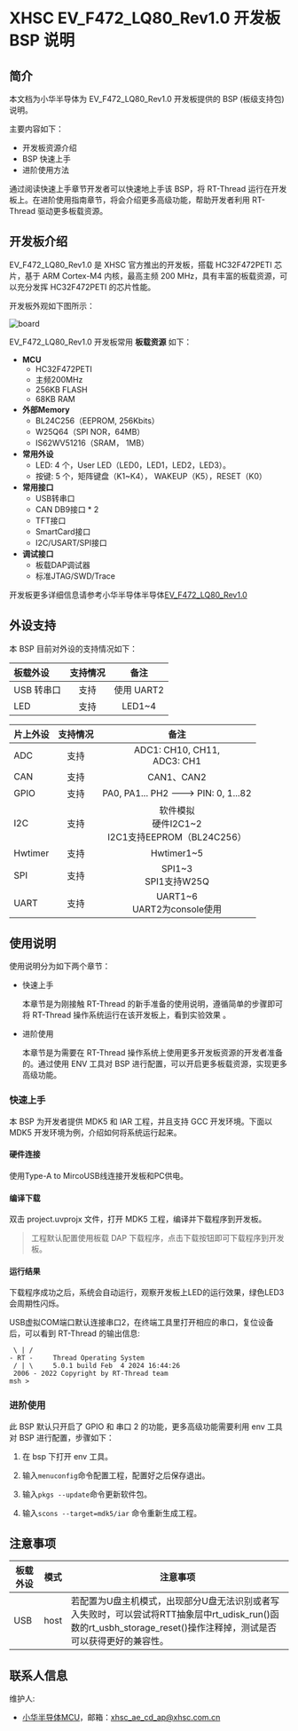 # XHSC EV_F472_LQ80_Rev1.0 开发板 BSP 说明

## 简介

本文档为小华半导体为 EV_F472_LQ80_Rev1.0 开发板提供的 BSP (板级支持包) 说明。

主要内容如下：

- 开发板资源介绍
- BSP 快速上手
- 进阶使用方法

通过阅读快速上手章节开发者可以快速地上手该 BSP，将 RT-Thread 运行在开发板上。在进阶使用指南章节，将会介绍更多高级功能，帮助开发者利用 RT-Thread 驱动更多板载资源。

## 开发板介绍

EV_F472_LQ80_Rev1.0 是 XHSC 官方推出的开发板，搭载 HC32F472PETI 芯片，基于 ARM Cortex-M4 内核，最高主频 200 MHz，具有丰富的板载资源，可以充分发挥 HC32F472PETI 的芯片性能。

开发板外观如下图所示：

 ![board](figures/board.png)

EV_F472_LQ80_Rev1.0 开发板常用 **板载资源** 如下：

- **MCU**
  - HC32F472PETI
  - 主频200MHz
  - 256KB FLASH
  - 68KB RAM
- **外部Memory**
  - BL24C256（EEPROM, 256Kbits）
  - W25Q64（SPI NOR，64MB）
  - IS62WV51216（SRAM， 1MB）
- **常用外设**
  - LED: 4 个，User LED（LED0，LED1，LED2，LED3）。
  - 按键: 5 个，矩阵键盘（K1~K4）， WAKEUP（K5），RESET（K0）
- **常用接口**
  - USB转串口
  - CAN DB9接口 * 2
  - TFT接口
  - SmartCard接口
  - I2C/USART/SPI接口
- **调试接口**
  - 板载DAP调试器
  - 标准JTAG/SWD/Trace

开发板更多详细信息请参考小华半导体半导体[EV_F472_LQ80_Rev1.0](https://www.xhsc.com.cn)

## 外设支持

本 BSP 目前对外设的支持情况如下：

| **板载外设** | **支持情况** | **备注**   |
|:-------- |:--------:|:--------:|
| USB 转串口  | 支持       | 使用 UART2 |
| LED      | 支持       | LED1~4   |

| **片上外设** | **支持情况** | **备注**                                     |
|:-------- |:--------:|:------------------------------------------:|
| ADC      | 支持       | ADC1: CH10, CH11, <br>ADC3: CH1            |
| CAN      | 支持       | CAN1、CAN2                                  |
| GPIO     | 支持       | PA0, PA1... PH2 ---> PIN: 0, 1...82        |
| I2C      | 支持       | 软件模拟<br>硬件I2C1~2<br>I2C1支持EEPROM（BL24C256） |
| Hwtimer  | 支持       | Hwtimer1~5                                 |
| SPI      | 支持       | SPI1~3<br>SPI1支持W25Q                       |
| UART     | 支持       | UART1~6<br>UART2为console使用                 |

## 使用说明

使用说明分为如下两个章节：

- 快速上手
  
    本章节是为刚接触 RT-Thread 的新手准备的使用说明，遵循简单的步骤即可将 RT-Thread 操作系统运行在该开发板上，看到实验效果 。

- 进阶使用
  
    本章节是为需要在 RT-Thread 操作系统上使用更多开发板资源的开发者准备的。通过使用 ENV 工具对 BSP 进行配置，可以开启更多板载资源，实现更多高级功能。

### 快速上手

本 BSP 为开发者提供 MDK5 和 IAR 工程，并且支持 GCC 开发环境。下面以 MDK5 开发环境为例，介绍如何将系统运行起来。

#### 硬件连接

使用Type-A to MircoUSB线连接开发板和PC供电。

#### 编译下载

双击 project.uvprojx 文件，打开 MDK5 工程，编译并下载程序到开发板。

> 工程默认配置使用板载 DAP 下载程序，点击下载按钮即可下载程序到开发板。

#### 运行结果

下载程序成功之后，系统会自动运行，观察开发板上LED的运行效果，绿色LED3会周期性闪烁。

USB虚拟COM端口默认连接串口2，在终端工具里打开相应的串口，复位设备后，可以看到 RT-Thread 的输出信息:

```
 \ | /
- RT -     Thread Operating System
 / | \     5.0.1 build Feb  4 2024 16:44:26
 2006 - 2022 Copyright by RT-Thread team
msh >
```

### 进阶使用

此 BSP 默认只开启了 GPIO 和 串口 2 的功能，更多高级功能需要利用 env 工具对 BSP 进行配置，步骤如下：

1. 在 bsp 下打开 env 工具。

2. 输入`menuconfig`命令配置工程，配置好之后保存退出。

3. 输入`pkgs --update`命令更新软件包。

4. 输入`scons --target=mdk5/iar` 命令重新生成工程。

## 注意事项

| 板载外设 | 模式   | 注意事项                                                                                                   |
| ---- | ---- | ------------------------------------------------------------------------------------------------------ |
| USB  | host | 若配置为U盘主机模式，出现部分U盘无法识别或者写入失败时，可以尝试将RTT抽象层中rt_udisk_run()函数的rt_usbh_storage_reset()操作注释掉，测试是否可以获得更好的兼容性。 |

## 联系人信息

维护人:

- [小华半导体MCU](https://www.xhsc.com.cn)，邮箱：<xhsc_ae_cd_ap@xhsc.com.cn>